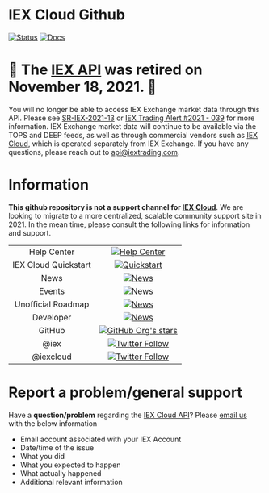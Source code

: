 # IEX Cloud Github

[![Status](https://img.shields.io/badge/Status-green)](https://status.iexapis.com/)
[![Docs](https://img.shields.io/badge/API%20Docs-blue)](https://iexcloud.io/docs/api/)

# :rotating_light: The [IEX API](https://iextrading.com/developers/docs/) was retired on November 18, 2021. :rotating_light:
You will no longer be able to access IEX Exchange market data through this API. Please see [SR-IEX-2021-13](https://storage.googleapis.com/assets-bucket/exchange/assets/SR-IEX-2021-13.pdf) or [IEX Trading Alert #2021 - 039](https://iextrading.com/alerts/#/171) for more information. IEX Exchange market data will continue to be available via the TOPS and DEEP feeds, as well as through commercial vendors such as [IEX Cloud](https://iexcloud.io/), which is operated separately from IEX Exchange. If you have any questions, please reach out to [api@iextrading.com](mailto:api@iextrading.com?subject=API%20Deprecation)</a>.


# Information
**This github repository is not a support channel for [IEX Cloud](https://iexcloud.io/)**. We are looking to migrate to a more centralized, scalable community support site in 2021. In the mean time, please consult the following links for information and support.

| | |
|:--:|:--:|
| Help Center | [![Help Center](https://img.shields.io/badge/Link-orange)](https://intercom.help/iexcloud/en/) |
| IEX Cloud Quickstart | [![Quickstart](https://img.shields.io/badge/Link-orange)](https://intercom.help/iexcloud/en/articles/2851174-getting-started-on-iex-cloud) |
| News | [![News](https://img.shields.io/badge/Link-orange)](https://iexcloud.io/blog/) |
| Events | [![News](https://img.shields.io/badge/Link-orange)](https://iexcloud.io/community/events/) |
| Unofficial Roadmap | [![News](https://img.shields.io/badge/Link-orange)](https://iexcloud.io/console/roadmap) |
| Developer | [![News](https://img.shields.io/badge/Link-orange)](https://iexcloud.io/community/developer) |
| GitHub | [![GitHub Org's stars](https://img.shields.io/github/stars/iexcloud?label=IEX%20Cloud&style=social)](https://github.com/iexcloud) |
| @iex | [![Twitter Follow](https://img.shields.io/twitter/follow/iex?style=social)](https://twitter.com/iex) |
| @iexcloud | [![Twitter Follow](https://img.shields.io/twitter/follow/iexcloud?style=social)](https://twitter.com/iexcloud) |


# Report a problem/general support

Have a **question/problem** regarding the [IEX Cloud API](https://iexcloud.io/docs/api/)? Please <a href="mailto:support@iexcloud.io?subject=IEX Cloud Support&body=Email Account:%0ADate/Time of the issue:%0AWhat you did:%0AWhat you expected to happen:%0AWhat actually happened:%0AAdditional relevant information:%0A">email us</a> with the below information

   * Email account associated with your IEX Account
   * Date/time of the issue
   * What you did
   * What you expected to happen
   * What actually happened
   * Additional relevant information
